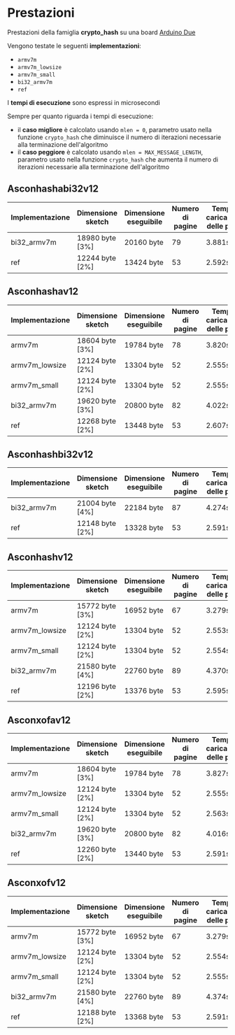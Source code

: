 # Prestazioni

Prestazioni della famiglia **crypto_hash** su una board [Arduino Due](https://docs.arduino.cc/hardware/due)

Vengono testate le seguenti **implementazioni**:
* `armv7m`
* `armv7m_lowsize`
* `armv7m_small`
* `bi32_armv7m`
* `ref`

I **tempi di esecuzione** sono espressi in microsecondi

Sempre per quanto riguarda i tempi di esecuzione:
* il **caso migliore** è calcolato usando `mlen = 0`, parametro usato nella funzione `crypto_hash` che diminuisce il numero di iterazioni necessarie alla terminazione dell'algoritmo
* il **caso peggiore** è calcolato usando `mlen = MAX_MESSAGE_LENGTH`, parametro usato nella funzione `crypto_hash`  che aumenta il numero di iterazioni necessarie alla terminazione dell'algoritmo

## Asconhashabi32v12

| Implementazione | Dimensione sketch | Dimensione eseguibile | Numero di pagine | Tempo di caricamento delle pagine | Tempo di esecuzione (migliore) | Tempo di esecuzione (peggiore) |
| --------------- | ----------------- | --------------------- | ---------------- | --------------------------------- | ------------------------------ | ------------------------------ |
| bi32_armv7m     | 18980 byte [3%]   | 20160 byte            | 79               | 3.881s                            | 52                             | 1309                           |
| ref             | 12244 byte [2%]   | 13424 byte            | 53               | 2.592s                            | 513                            | 11707                          |

## Asconhashav12

| Implementazione | Dimensione sketch | Dimensione eseguibile | Numero di pagine | Tempo di caricamento delle pagine | Tempo di esecuzione (migliore) | Tempo di esecuzione (peggiore) |
| --------------- | ----------------- | --------------------- | ---------------- | --------------------------------- | ------------------------------ | ------------------------------ |
| armv7m          | 18604 byte [3%]   | 19784 byte            | 78               | 3.820s                            | 66                             | 1878                           |
| armv7m_lowsize  | 12124 byte [2%]   | 13304 byte            | 52               | 2.555s                            | 56                             | 1529                           |
| armv7m_small    | 12124 byte [2%]   | 13304 byte            | 52               | 2.555s                            | 55                             | 1529                           |
| bi32_armv7m     | 19620 byte [3%]   | 20800 byte            | 82               | 4.022s                            | 55                             | 1457                           |
| ref             | 12268 byte [2%]   | 13448 byte            | 53               | 2.607s                            | 244                            | 5701                           |

## Asconhashbi32v12

| Implementazione | Dimensione sketch | Dimensione eseguibile | Numero di pagine | Tempo di caricamento delle pagine | Tempo di esecuzione (migliore) | Tempo di esecuzione (peggiore) |
| --------------- | ----------------- | --------------------- | ---------------- | --------------------------------- | ------------------------------ | ------------------------------ |
| bi32_armv7m     | 21004 byte [4%]   | 22184 byte            | 87               | 4.274s                            | 66                             | 1867                           |
| ref             | 12148 byte [2%]   | 13328 byte            | 53               | 2.591s                            | 637                            | 17072                          |

## Asconhashv12

| Implementazione | Dimensione sketch | Dimensione eseguibile | Numero di pagine | Tempo di caricamento delle pagine | Tempo di esecuzione (migliore) | Tempo di esecuzione (peggiore) |
| --------------- | ----------------- | --------------------- | ---------------- | --------------------------------- | ------------------------------ | ------------------------------ |
| armv7m          | 15772 byte [3%]   | 16952 byte            | 67               | 3.279s                            | 83                             | 2603                           |
| armv7m_lowsize  | 12124 byte [2%]   | 13304 byte            | 52               | 2.553s                            | 69                             | 2161                           |
| armv7m_small    | 12124 byte [2%]   | 13304 byte            | 52               | 2.554s                            | 69                             | 2161                           |
| bi32_armv7m     | 21580 byte [4%]   | 22760 byte            | 89               | 4.370s                            | 70                             | 1970                           |
| ref             | 12196 byte [2%]   | 13376 byte            | 53               | 2.595s                            | 299                            | 8076                           |

## Asconxofav12

| Implementazione | Dimensione sketch | Dimensione eseguibile | Numero di pagine | Tempo di caricamento delle pagine | Tempo di esecuzione (migliore) | Tempo di esecuzione (peggiore) |
| --------------- | ----------------- | --------------------- | ---------------- | --------------------------------- | ------------------------------ | ------------------------------ |
| armv7m          | 18604 byte [3%]   | 19784 byte            | 78               | 3.827s                            | 66                             | 1878                           |
| armv7m_lowsize  | 12124 byte [2%]   | 13304 byte            | 52               | 2.555s                            | 55                             | 1527                           |
| armv7m_small    | 12124 byte [2%]   | 13304 byte            | 52               | 2.563s                            | 55                             | 1528                           |
| bi32_armv7m     | 19620 byte [3%]   | 20800 byte            | 82               | 4.016s                            | 54                             | 1457                           |
| ref             | 12260 byte [2%]   | 13440 byte            | 53               | 2.591s                            | 244                            | 5724                           |

## Asconxofv12

| Implementazione | Dimensione sketch | Dimensione eseguibile | Numero di pagine | Tempo di caricamento delle pagine | Tempo di esecuzione (migliore) | Tempo di esecuzione (peggiore) |
| --------------- | ----------------- | --------------------- | ---------------- | --------------------------------- | ------------------------------ | ------------------------------ |
| armv7m          | 15772 byte [3%]   | 16952 byte            | 67               | 3.279s                            | 83                             | 2603                           |
| armv7m_lowsize  | 12124 byte [2%]   | 13304 byte            | 52               | 2.554s                            | 70                             | 2161                           |
| armv7m_small    | 12124 byte [2%]   | 13304 byte            | 52               | 2.555s                            | 69                             | 2161                           |
| bi32_armv7m     | 21580 byte [4%]   | 22760 byte            | 89               | 4.374s                            | 69                             | 1970                           |
| ref             | 12188 byte [2%]   | 13368 byte            | 53               | 2.591s                            | 300                            | 8199                           |
